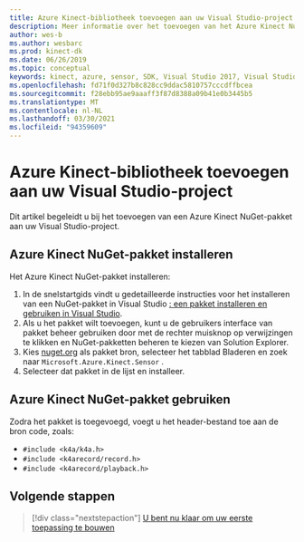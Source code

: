```yaml
---
title: Azure Kinect-bibliotheek toevoegen aan uw Visual Studio-project
description: Meer informatie over het toevoegen van het Azure Kinect NuGet-pakket aan uw Visual Studio-project.
author: wes-b
ms.author: wesbarc
ms.prod: kinect-dk
ms.date: 06/26/2019
ms.topic: conceptual
keywords: kinect, azure, sensor, SDK, Visual Studio 2017, Visual Studio 2019, nuget
ms.openlocfilehash: fd71f0d327b8c828cc9ddac5810757cccdffbcea
ms.sourcegitcommit: f28ebb95ae9aaaff3f87d8388a09b41e0b3445b5
ms.translationtype: MT
ms.contentlocale: nl-NL
ms.lasthandoff: 03/30/2021
ms.locfileid: "94359609"
---
```

# <a name="add-azure-kinect-library-to-your-visual-studio-project"></a>Azure Kinect-bibliotheek toevoegen aan uw Visual Studio-project

Dit artikel begeleidt u bij het toevoegen van een Azure Kinect NuGet-pakket aan uw Visual Studio-project.

## <a name="install-azure-kinect-nuget-package"></a>Azure Kinect NuGet-pakket installeren

Het Azure Kinect NuGet-pakket installeren:

1. In de snelstartgids vindt u gedetailleerde instructies voor het installeren van een NuGet-pakket in Visual Studio [: een pakket installeren en gebruiken in Visual Studio](/nuget/quickstart/install-and-use-a-package-in-visual-studio).
2. Als u het pakket wilt toevoegen, kunt u de gebruikers interface van pakket beheer gebruiken door met de rechter muisknop op verwijzingen te klikken en NuGet-pakketten beheren te kiezen van Solution Explorer.
3. Kies [nuget.org](https://www.nuget.org) als pakket bron, selecteer het tabblad Bladeren en zoek naar `Microsoft.Azure.Kinect.Sensor` .
4. Selecteer dat pakket in de lijst en installeer.

## <a name="use-azure-kinect-nuget-package"></a>Azure Kinect NuGet-pakket gebruiken

Zodra het pakket is toegevoegd, voegt u het header-bestand toe aan de bron code, zoals:

- `#include <k4a/k4a.h>`
- `#include <k4arecord/record.h>`
- `#include <k4arecord/playback.h>`

## <a name="next-steps"></a>Volgende stappen

> [!div class="nextstepaction"]
>[U bent nu klaar om uw eerste toepassing te bouwen](build-first-app.md)